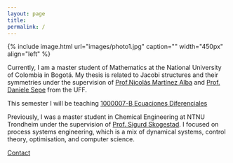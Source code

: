 ```yaml
---
layout: page
title: 
permalink: /
---
```


{% include image.html url="images/photo1.jpg" caption="" width="450px" align="left" %}

Currently, I am a master student of Mathematics at the National University of Colombia in Bogotá. 
My thesis is related to Jacobi structures and their symmetries under the supervision of [Prof.Nicolás Martínez Alba](https://sites.google.com/unal.edu.co/sem-interaccionesgeomfisica/organizadores/nicol%C3%A1s-mart%C3%ADnez?authuser=0) and [Prof. Daniele Sepe](https://sites.google.com/site/danielesepemaths/) from the UFF. 

This semester I will be teaching [1000007-B Ecuaciones Diferenciales](/teaching/ecdif2020ii)

Previously, I was a master student in Chemical Engineering at NTNU Trondheim under the supervision of [Prof. Sigurd Skogestad](https://folk.ntnu.no/skoge). I focused on process systems engineering, which is a mix of dynamical systems, control theory, optimisation, and computer science.

[Contact](/contact/)

